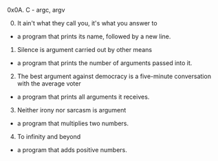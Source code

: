 0x0A. C - argc, argv



0. It ain't what they call you, it's what you answer to

* a program that prints its name, followed by a new line.



1. Silence is argument carried out by other means



* a program that prints the number of arguments passed into it.



2. The best argument against democracy is a five-minute conversation with the average voter



* a program that prints all arguments it receives.



3. Neither irony nor sarcasm is argument



* a program that multiplies two numbers.



4. To infinity and beyond



* a program that adds positive numbers.
